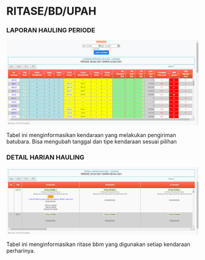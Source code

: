 # RITASE/BD/UPAH

### LAPORAN HAULING PERIODE

![](<../../.gitbook/assets/laporan periode hauling.PNG>)

Tabel ini menginformasikan kendaraan yang melakukan pengiriman batubara. Bisa mengubah tanggal dan tipe kendaraan sesuai pilihan

### DETAIL HARIAN HAULING

![](../../.gitbook/assets/Laporanhaulingperiode1.png)

Tabel ini menginformasikan ritase bbm yang digunakan setiap kendaraan perharinya.
